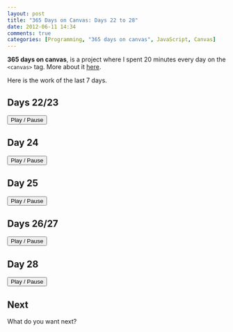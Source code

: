```yaml
---
layout: post
title: "365 Days on Canvas: Days 22 to 28"
date: 2012-06-11 14:34
comments: true
categories: [Programming, "365 days on canvas", JavaScript, Canvas]
---
```


**365 days on canvas**, is a project where I spent 20 minutes every day
on the `<canvas>` tag. More about it [here](/2012/05/365-days-on-canvas/).

Here is the work of the last 7 days.

<!-- more -->

<script type="text/javascript" src="/projects/365-days-on-canvas/js/loader.js"></script>

<!-- Octopress removes the style if not wrapped -->
<div><style type="text/css">
    div.entry-content canvas {
        border : 1px solid #ccc;
        position : relative;
    }
    div.entry-content button {
        display : block;
    }
</style></div>

Days 22/23
----------

<button id="btn22-23">Play / Pause</button>
<canvas id="day22-23" width="500" height="500"></canvas>

Day 24
------

<button id="btn24">Play / Pause</button>
<canvas id="day24" width="500" height="500"></canvas>

Day 25
------

<button id="btn25">Play / Pause</button>
<canvas id="day25" width="500" height="500"></canvas>

Days 26/27
------

<button id="btn26-27">Play / Pause</button>
<canvas id="day26-27" width="500" height="500"></canvas>

Day 28
------

<button id="btn28">Play / Pause</button>
<canvas id="day28" width="500" height="500"></canvas>

Next
----

What do you want next?
